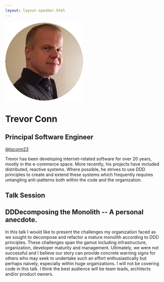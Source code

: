 ```yaml
---
layout: layout-speaker.html
---
```


<div class="container section featured-speaker">
  <div class="row">
    <div class="col-xs-12 col-sm-2 img-container">
      <img class="speaker-page-img" src="../img/speakers/Trevor-Conn-ON.png">
    </div>
    <div class="col-xs-12 col-sm-10 copy-container">
      <h1 class="speaker-header">Trevor Conn</h1>
      <h2 class="speaker-subtitle">Principal Software Engineer</h2>
      <p class="copy"><a class="speaker-handle" href="https://twitter.com/tsconn23" target="_blank">@tsconn23</a></p>
      <p class="copy">Trevor has been developing internet-related software for over 20 years, mostly in the e-commerce space. More recently, his projects have included distributed, reactive systems. Where possible, he strives to use DDD principles to create and extend these systems which frequently requires untangling anti-patterns both within the code and the organization.</p>
      <h2 class="speaker-subheader">Talk Session</h2>
      <h2 class="speaker-subheader gold">DDDecomposing the Monolith -- A personal anecdote.</h2>
      <p class="copy">In this talk I would like to present the challenges my organization faced as we sought to decompose and refactor a mature monolith according to DDD principles. These challenges span the gamut including infrastructure, organization, developer maturity and management. Ultimately, we were not successful and I believe our story can provide concrete warning signs for others who may seek to undertake such an effort enthusiastically but perhaps naively, especially within huge organizations. I will not be covering code in this talk. I think the best audience will be team leads, architects and/or product owners.</p>
      <!--<a class="btn" href="https://ti.to/explore-ddd-conference/2017">Buy Tickets</a>-->
    </div>
  </div>
</div>